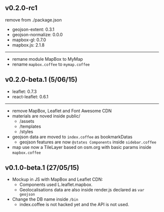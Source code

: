 ## v0.2.0-rc1
remove from ./package.json
*	geojson-extent: 0.3.1
* geojson-normalize: 0.0.0
* mapbox-gl: 0.7.0
* mapbox.js: 2.1.8

______________________

- remane module MapBox to MyMap
- rename `mapbox.coffee` to `mymap.coffee`

## v0.2.0-beta.1 (5/06/15)
* leaflet: 0.7.3  
* react-leaflet: 0.6.1  

______________________

- remove MapBox, Leaflet and Font Awesome CDN
- materials are noved inside public/
    - /assets
    - /templates
    - /styles
- geojson data are moved to `index.coffee` as bookmarkDatas
  - geojson features are now `@states Components` inside `sidebar.coffee`
- map use now a TileLayer based on osm.org with basic params inside `mapbox.coffee`

## v0.1.0-beta.1 (27/05/15)
- Mockup in JS with MapBox and Leaflet CDN:
  - Components used L.leaflet.mapbox.
  - Geolocalisations data are also inside render.js declared as `var geojson`
- Change the DB name inside `/bin`
  - index.coffee is not hacked yet and the API is not used.
